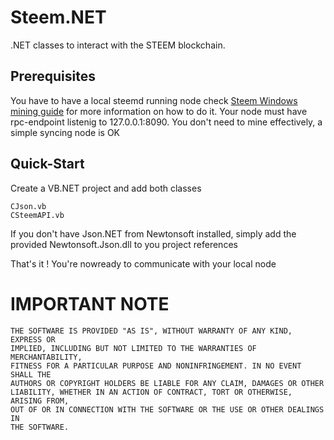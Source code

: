 # Steem.NET

.NET classes to interact with the STEEM blockchain.

## Prerequisites

You have to have a local steemd running node
check [Steem Windows mining guide](https://steemit.com/steem/@bitcube/steem-mining-in-microsoft-windows-a-miner-s-guide-part-2) for more information on how to do it.
Your node must have rpc-endpoint listenig to 127.0.0.1:8090.
You don't need to mine effectively, a simple syncing node is OK

## Quick-Start
Create a VB.NET project and add both classes
```
CJson.vb
CSteemAPI.vb
```

If you don't have Json.NET from Newtonsoft installed, simply add the provided Newtonsoft.Json.dll to you project references

That's it ! You're nowready to communicate with your local  node 

# IMPORTANT NOTE

    THE SOFTWARE IS PROVIDED "AS IS", WITHOUT WARRANTY OF ANY KIND, EXPRESS OR
    IMPLIED, INCLUDING BUT NOT LIMITED TO THE WARRANTIES OF MERCHANTABILITY,
    FITNESS FOR A PARTICULAR PURPOSE AND NONINFRINGEMENT. IN NO EVENT SHALL THE
    AUTHORS OR COPYRIGHT HOLDERS BE LIABLE FOR ANY CLAIM, DAMAGES OR OTHER
    LIABILITY, WHETHER IN AN ACTION OF CONTRACT, TORT OR OTHERWISE, ARISING FROM,
    OUT OF OR IN CONNECTION WITH THE SOFTWARE OR THE USE OR OTHER DEALINGS IN
    THE SOFTWARE.
